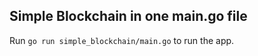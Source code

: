 ## Simple Blockchain in one main.go file

Run ```go run simple_blockchain/main.go``` to run the app.
